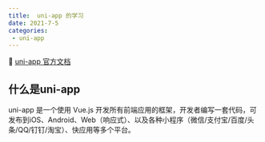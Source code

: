 ```yaml
---
title:  uni-app 的学习
date: 2021-7-5
categories: 
 - uni-app
---
```

<Boxx type='tip' />

:dolphin: [uni-app 官方文档](https://uniapp.dcloud.io/README)

## 什么是uni-app  
uni-app 是一个使用 Vue.js 开发所有前端应用的框架，开发者编写一套代码，可发布到iOS、Android、Web（响应式）、以及各种小程序（微信/支付宝/百度/头条/QQ/钉钉/淘宝）、快应用等多个平台。

